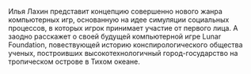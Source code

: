 Илья Лахин представит концепцию совершенно нового жанра компьютерных игр, основанную на идее симуляции социальных процессов, в которых игрок принимает участие от первого лица. А заодно расскажет о своей будущей компьютерной игре Lunar Foundation, повествующей историю конспирологического общества ученых, построивших высокотехнологичный город-государство на тропическом острове в Тихом океане.